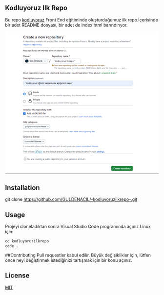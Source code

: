 ## Kodluyoruz Ilk Repo
Bu repo [kodluyoruz](www.kodluyoruz.org) Front End eğitiminde oluşturduğumuz ilk repo.İçerisinde bir adet README dosyası, bir adet de index.html barındırıyor.

![](https://github.com/GULDENACIL/-kodluyoruzilkrepo-/blob/main/img.png/myrepository.png) 


## Installation
git clone https://github.com/GULDENACIL/-kodluyoruzilkrepo-.git
## Usage
Projeyi cloneladıktan sonra Visual Studio Code programında açınız
Linux için:
```
cd kodluyoruzilkrepo
code .
```
##Contributing
Pull requestler kabul edilir. Büyük değişiklikler için, lütfen önce neyi değiştirmek istediğinizi tartışmak için bir konu açınız.

## License 
[MIT](https://choosealicense.com)



